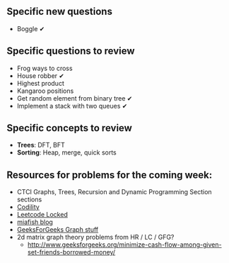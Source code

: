 ## Specific new questions

* Boggle ✔

## Specific questions to review

* Frog ways to cross
* House robber ✔
* Highest product
* Kangaroo positions
* Get random element from binary tree ✔
* Implement a stack with two queues ✔

## Specific concepts to review

* **Trees**: DFT, BFT
* **Sorting**: Heap, merge, quick sorts

## Resources for problems for the coming week:

* CTCI Graphs, Trees, Recursion and Dynamic Programming Section sections
* [Codility](https://github.com/mrhead/codility)
* [Leetcode Locked](https://tonycao.gitbooks.io/leetcode-locked/content/index.html)
* [miafish blog](https://miafish.wordpress.com/)
* [GeeksForGeeks Graph stuff](http://www.geeksforgeeks.org/category/graph/)
* 2d matrix graph theory problems from HR / LC / GFG?
  * http://www.geeksforgeeks.org/minimize-cash-flow-among-given-set-friends-borrowed-money/
